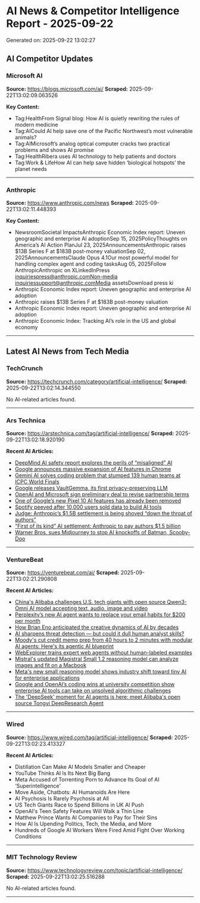 # AI News & Competitor Intelligence Report - 2025-09-22

Generated on: 2025-09-22 13:02:27

## AI Competitor Updates

### Microsoft AI
**Source:** https://blogs.microsoft.com/ai/
**Scraped:** 2025-09-22T13:02:09.063526

**Key Content:**
- Tag:HealthFrom Signal blog: How AI is quietly rewriting the rules of modern medicine
- Tag:AICould AI help save one of the Pacific Northwest’s most vulnerable animals?
- Tag:AIMicrosoft’s analog optical computer cracks two practical problems and shows AI promise
- Tag:HealthRibera uses AI technology to help patients and doctors
- Tag:Work & LifeHow AI can help save hidden ‘biological hotspots’ the planet needs

---

### Anthropic
**Source:** https://www.anthropic.com/news
**Scraped:** 2025-09-22T13:02:11.448393

**Key Content:**
- NewsroomSocietal ImpactsAnthropic Economic Index report: Uneven geographic and enterprise AI adoptionSep 15, 2025PolicyThoughts on America’s AI Action PlanJul 23, 2025AnnouncementsAnthropic raises $13B Series F at $183B post-money valuationSep 02, 2025AnnouncementsClaude Opus 4.1Our most powerful model for handling complex agent and coding tasksAug 05, 2025Follow AnthropicAnthropic on XLinkedInPress inquiriespress@anthropic.comNon-media inquiriessupport@anthropic.comMedia assetsDownload press ki
- Anthropic Economic Index report: Uneven geographic and enterprise AI adoption
- Anthropic raises $13B Series F at $183B post-money valuation
- Anthropic Economic Index report: Uneven geographic and enterprise AI adoption
- Anthropic Economic Index: Tracking AI’s role in the US and global economy

---

## Latest AI News from Tech Media

### TechCrunch
**Source:** https://techcrunch.com/category/artificial-intelligence/
**Scraped:** 2025-09-22T13:02:14.344550

No AI-related articles found.

---

### Ars Technica
**Source:** https://arstechnica.com/tag/artificial-intelligence/
**Scraped:** 2025-09-22T13:02:18.920190

**Recent AI Articles:**
- [DeepMind AI safety report explores the perils of “misaligned” AI](https://arstechnica.com/google/2025/09/deepmind-ai-safety-report-explores-the-perils-of-misaligned-ai/)
- [Google announces massive expansion of AI features in Chrome](https://arstechnica.com/google/2025/09/google-announces-massive-expansion-of-ai-features-in-chrome/)
- [Gemini AI solves coding problem that stumped 139 human teams at ICPC World Finals](https://arstechnica.com/google/2025/09/google-gemini-earns-gold-medal-in-icpc-world-finals-coding-competition/)
- [Google releases VaultGemma, its first privacy-preserving LLM](https://arstechnica.com/ai/2025/09/google-releases-vaultgemma-its-first-privacy-preserving-llm/)
- [OpenAI and Microsoft sign preliminary deal to revise partnership terms](https://arstechnica.com/ai/2025/09/openai-and-microsoft-sign-preliminary-deal-to-revise-partnership-terms/)
- [One of Google’s new Pixel 10 AI features has already been removed](https://arstechnica.com/google/2025/09/google-pulls-daily-hub-ai-feature-from-pixel-10-phones/)
- [Spotify peeved after 10,000 users sold data to build AI tools](https://arstechnica.com/tech-policy/2025/09/spotify-peeved-after-10000-users-sold-data-to-build-ai-tools/)
- [Judge: Anthropic’s $1.5B settlement is being shoved “down the throat of authors”](https://arstechnica.com/tech-policy/2025/09/judge-anthropics-1-5b-settlement-is-being-shoved-down-the-throat-of-authors/)
- [“First of its kind” AI settlement: Anthropic to pay authors $1.5 billion](https://arstechnica.com/tech-policy/2025/09/first-of-its-kind-ai-settlement-anthropic-to-pay-authors-1-5-billion/)
- [Warner Bros. sues Midjourney to stop AI knockoffs of Batman, Scooby-Doo](https://arstechnica.com/tech-policy/2025/09/warner-bros-sues-midjourney-to-stop-ai-knockoffs-of-batman-scooby-doo/)

---

### VentureBeat
**Source:** https://venturebeat.com/ai/
**Scraped:** 2025-09-22T13:02:21.290808

**Recent AI Articles:**
- [China's Alibaba challenges U.S. tech giants with open source Qwen3-Omni AI model accepting text, audio, image and video](https://venturebeat.com/ai/chinas-alibaba-challenges-u-s-tech-giants-with-open-source-qwen3-omni-ai)
- [Perplexity’s new AI agent wants to replace your email habits for $200 per month](https://venturebeat.com/ai/perplexitys-new-ai-agent-wants-to-replace-your-email-habits-for-usd200-per)
- [How Brian Eno anticipated the creative dynamics of AI by decades](https://venturebeat.com/ai/how-brian-eno-anticipated-the-creative-dynamics-of-ai-by-decades)
- [AI sharpens threat detection — but could it dull human analyst skills?](https://venturebeat.com/security/ai-sharpens-threat-detection-but-could-it-dull-human-analyst-skills)
- [Moody's cut credit memo prep from 40 hours to 2 minutes with modular AI agents: Here's its agentic AI blueprint](https://venturebeat.com/ai/moodys-cut-credit-memo-prep-from-40-hours-to-2-minutes-with-modular-ai)
- [WebExplorer trains expert web agents without human-labeled examples](https://venturebeat.com/ai/webexplorer-trains-expert-web-agents-without-human-labeled-examples)
- [Mistral's updated Magistral Small 1.2 reasoning model can analyze images and fit on a Macbook](https://venturebeat.com/ai/mistrals-updated-magistral-small-1-2-reasoning-model-can-analyze-images-and)
- [Meta's new small reasoning model shows industry shift toward tiny AI for enterprise applications](https://venturebeat.com/ai/metas-new-small-reasoning-model-shows-industry-shift-toward-tiny-ai-for)
- [Google and OpenAI’s coding wins at university competition show enterprise AI tools can take on unsolved algorithmic challenges](https://venturebeat.com/ai/google-and-openais-coding-wins-at-university-competition-show-enterprise-ai)
- [The 'DeepSeek' moment for AI agents is here: meet Alibaba's open source Tongyi DeepResearch Agent](https://venturebeat.com/ai/the-deepseek-moment-for-ai-agents-is-here-meet-alibabas-open-source-tongyi)

---

### Wired
**Source:** https://www.wired.com/tag/artificial-intelligence/
**Scraped:** 2025-09-22T13:02:23.413327

**Recent AI Articles:**
- Distillation Can Make AI Models Smaller and Cheaper
- YouTube Thinks AI Is Its Next Big Bang
- Meta Accused of Torrenting Porn to Advance Its Goal of AI ‘Superintelligence’
- Move Aside, Chatbots: AI Humanoids Are Here
- AI Psychosis Is Rarely Psychosis at All
- US Tech Giants Race to Spend Billions in UK AI Push
- OpenAI's Teen Safety Features Will Walk a Thin Line
- Matthew Prince Wants AI Companies to Pay for Their Sins
- How AI Is Upending Politics, Tech, the Media, and More
- Hundreds of Google AI Workers Were Fired Amid Fight Over Working Conditions

---

### MIT Technology Review
**Source:** https://www.technologyreview.com/topic/artificial-intelligence/
**Scraped:** 2025-09-22T13:02:25.516288

No AI-related articles found.

---

